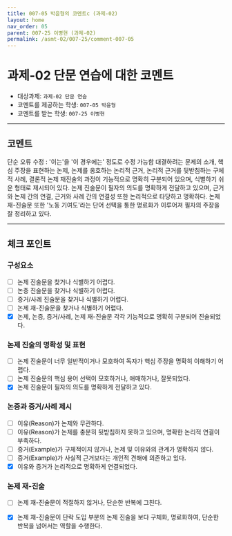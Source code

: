 ```yaml
---
title: 007-05 박윤형의 코멘트c (과제-02) 
layout: home
nav_order: 05
parent: 007-25 이병현 (과제-02)
permalink: /asmt-02/007-25/comment-007-05
---
```


# 과제-02 단문 연습에 대한 코멘트

- 대상과제: `과제-02 단문 연습`
- 코멘트를 제공하는 학생: `007-05 박윤형` 
- 코멘트를 받는 학생: `007-25 이병현` 

---

## 코멘트

단순 오류 수정 : '이는'을 '이 경우에는' 정도로 수정 가능함
대결하려는 문제의 소개, 핵심 주장을 표현하는 논제, 논제를 옹호하는 논리적 근거, 논리적 근거를 뒷받침하는 구체적 사례, 결론적 논제 재진술의 과정이 기능적으로 명확히 구분되어 있으며, 식별하기 쉬운 형태로 제시되어 있다. 논제 진술문이 필자의 의도를 명확하게 전달하고 있으며, 근거와 논제 간의 연결, 근거와 사례 간의 연결성 또한 논리적으로 타당하고 명확하다. 논제 재-진술문 또한 '노동 기여도'라는 단어 선택을 통한 명료화가 이루어져 필자의 주장을 잘 정리하고 있다.

---

## 체크 포인트

### **구성요소**
- [ ] 논제 진술문을 찾거나 식별하기 어렵다.
- [ ] 논증 진술문을 찾거나 식별하기 어렵다.
- [ ] 증거/사례 진술문을 찾거나 식별하기 어렵다.
- [ ] 논제 재-진술문을 찾거나 식별하기 어렵다.
- [x] 논제, 논증, 증거/사례, 논제 재-진술문 각각 기능적으로 명확히 구분되어 진술되었다.

### **논제 진술의 명확성 및 표현**  
- [ ] 논제 진술문이 너무 일반적이거나 모호하여 독자가 핵심 주장을 명확히 이해하기 어렵다.  
- [ ] 논제 진술문의 핵심 용어 선택이 모호하거나, 애매하거나, 잘못되었다.  
- [x] 논제 진술문이 필자의 의도를 명확하게 전달하고 있다.  

### **논증과 증거/사례 제시**  
- [ ] 이유(Reason)가 논제와 무관하다.
- [ ] 이유(Reason)가 논제를 충분히 뒷받침하지 못하고 있으며, 명확한 논리적 연결이 부족하다.  
- [ ] 증거(Example)가 구체적이지 않거나, 논제 및 이유와의 관계가 명확하지 않다. 
- [ ] 증거(Example)가 사실적 근거보다는 개인적 견해에 의존하고 있다.  
- [x] 이유와 증거가 논리적으로 명확하게 연결되었다.  

### **논제 재-진술**  
- [ ] 논제 재-진술문이 적절하지 않거나, 단순한 반복에 그친다.   
- [x] 논제 재-진술문이 단락 도입 부분의 논제 진술을 보다 구체화, 명료화하여, 단순한 반복을 넘어서는 역할을 수행한다.  

